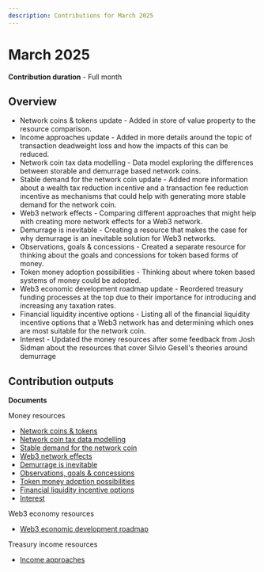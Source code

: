 ```yaml
---
description: Contributions for March 2025
---
```


# March 2025

**Contribution duration** - Full month

## Overview

* Network coins & tokens update - Added in store of value property to the resource comparison.
* Income approaches update - Added in more details around the topic of transaction deadweight loss and how the impacts of this can be reduced.
* Network coin tax data modelling - Data model exploring the differences between storable and demurrage based network coins.
* Stable demand for the network coin update - Added more information about a wealth tax reduction incentive and a transaction fee reduction incentive as mechanisms that could help with generating more stable demand for the network coin.
* Web3 network effects - Comparing different approaches that might help with creating more network effects for a Web3 network.
* Demurrage is inevitable - Creating a resource that makes the case for why demurrage is an inevitable solution for Web3 networks.
* Observations, goals & concessions - Created a separate resource for thinking about the goals and concessions for token based forms of money.
* Token money adoption possibilities - Thinking about where token based systems of money could be adopted.
* Web3 economic development roadmap update - Reordered treasury funding processes at the top due to their importance for introducing and increasing any taxation rates.
* Financial liquidity incentive options - Listing all of the financial liquidity incentive options that a Web3 network has and determining which ones are most suitable for the network coin.
* Interest - Updated the money resources after some feedback from Josh Sidman about the resources that cover Silvio Gesell's theories around demurrage

## Contribution outputs

**Documents**

Money resources

* [Network coins & tokens](https://money.web3economy.io/web3-money/network-coin-and-tokens)
* [Network coin tax data modelling](https://money.web3economy.io/web3-network-coin/network-coin-tax-data-modelling)
* [Stable demand for the network coin](https://money.web3economy.io/web3-network-coin/network-coin-tax-data-modelling)
* [Web3 network effects](https://money.web3economy.io/web3-network-coin/web3-network-effects)
* [Demurrage is inevitable](https://money.web3economy.io/web3-network-coin/demurrage-is-inevitable)
* [Observations, goals & concessions](https://money.web3economy.io/web3-tokens/observations-goals-and-concessions)
* [Token money adoption possibilities](https://money.web3economy.io/web3-tokens/observations-goals-and-concessions)
* [Financial liquidity incentive options](https://money.web3economy.io/web3-network-coin/stable-demand-for-the-network-coin/financial-liquidity-incentive-options)
* [Interest](https://money.web3economy.io/money/interest)

Web3 economy resources

* [Web3 economic development roadmap](https://app.gitbook.com/o/jOQu4b6VLDxaQsg2rVwG/s/zQLAwDu1M3Ts4d7syiK4/)

Treasury income resources

* [Income approaches](https://income.treasuries.io/approaches/income-approaches)
